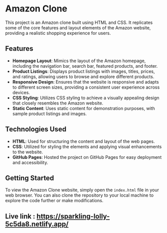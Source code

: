 # Amazon Clone

This project is an Amazon clone built using HTML and CSS. It replicates some of the core features and layout elements of the Amazon website, providing a realistic shopping experience for users.

## Features

- **Homepage Layout**: Mimics the layout of the Amazon homepage, including the navigation bar, search bar, featured products, and footer.
- **Product Listings**: Displays product listings with images, titles, prices, and ratings, allowing users to browse and explore different products.
- **Responsive Design**: Ensures that the website is responsive and adapts to different screen sizes, providing a consistent user experience across devices.
- **CSS Styling**: Utilizes CSS styling to achieve a visually appealing design that closely resembles the Amazon website.
- **Static Content**: Uses static content for demonstration purposes, with sample product listings and images.

## Technologies Used

- **HTML**: Used for structuring the content and layout of the web pages.
- **CSS**: Utilized for styling the elements and applying visual enhancements to the website.
- **GitHub Pages**: Hosted the project on GitHub Pages for easy deployment and accessibility.

## Getting Started

To view the Amazon Clone website, simply open the `index.html` file in your web browser. You can also clone the repository to your local machine to explore the code further or make modifications.
## Live link : https://sparkling-lolly-5c5da8.netlify.app/

